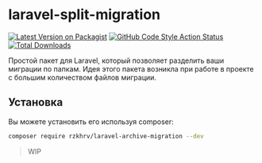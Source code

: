 # laravel-split-migration

[![Latest Version on Packagist](https://img.shields.io/packagist/v/rzkhrv/laravel-archive-migration.svg?style=flat-square)](https://packagist.org/packages/rzkhrv/laravel-archive-migration)
[![GitHub Code Style Action Status](https://img.shields.io/github/actions/workflow/status/rzkhrv/laravel-archive-migration/fix-php-code-style-issues.yml?branch=main&label=code%20style&style=flat-square)](https://github.com/rzkhrv/laravel-archive-migration/actions?query=workflow%3A"Fix+PHP+code+style+issues"+branch%3Amain)
[![Total Downloads](https://img.shields.io/packagist/dt/rzkhrv/laravel-archive-migration.svg?style=flat-square)](https://packagist.org/packages/rzkhrv/laravel-archive-migration)

Простой пакет для Laravel, который позволяет разделить ваши миграции по папкам.
Идея этого пакета возникла при работе в проекте с большим количеством файлов миграции.

## Установка

Вы можете установить его используя composer:
```bash
composer require rzkhrv/laravel-archive-migration --dev
```

> WIP

